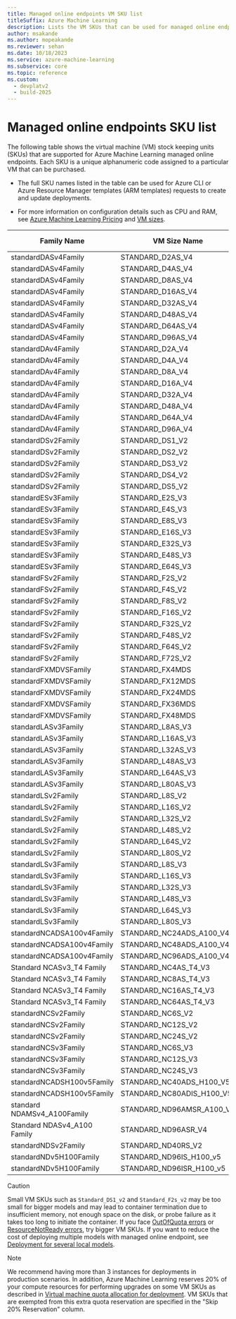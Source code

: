 ```yaml
---
title: Managed online endpoints VM SKU list
titleSuffix: Azure Machine Learning
description: Lists the VM SKUs that can be used for managed online endpoints in Azure Machine Learning.
author: msakande
ms.author: mopeakande
ms.reviewer: sehan
ms.date: 10/18/2023
ms.service: azure-machine-learning
ms.subservice: core
ms.topic: reference
ms.custom:
  - devplatv2
  - build-2025
---
```


# Managed online endpoints SKU list

The following table shows the virtual machine (VM) stock keeping units (SKUs) that are supported for Azure Machine Learning managed online endpoints. Each SKU is a unique alphanumeric code assigned to a particular VM that can be purchased.

* The full SKU names listed in the table can be used for Azure CLI or Azure Resource Manager templates (ARM templates) requests to create and update deployments.

* For more information on configuration details such as CPU and RAM, see [Azure Machine Learning Pricing](https://azure.microsoft.com/pricing/details/machine-learning/) and [VM sizes](/azure/virtual-machines/sizes).

| Family Name | VM Size Name | Supports Infiniband | Architecture |  numberOfGPUs  |  numberOfCores  | Skip 20% Reservation |
| --- | --- | --- | --- | --- | --- | --- |
|  standardDASv4Family  | STANDARD_D2AS_V4 | - | Cpu | 0 | 2 | - |
|  standardDASv4Family  | STANDARD_D4AS_V4 | - | Cpu | 0 | 4 | - |
|  standardDASv4Family  | STANDARD_D8AS_V4 | - | Cpu | 0 | 8 | - |
|  standardDASv4Family  | STANDARD_D16AS_V4 | - | Cpu | 0 | 16 | - |
|  standardDASv4Family  | STANDARD_D32AS_V4 | - | Cpu | 0 | 32 | - |
|  standardDASv4Family  | STANDARD_D48AS_V4 | - | Cpu | 0 | 48 | - |
|  standardDASv4Family  | STANDARD_D64AS_V4 | - | Cpu | 0 | 64 | - |
|  standardDASv4Family  | STANDARD_D96AS_V4 | - | Cpu | 0 | 96 | - |
|  standardDAv4Family  | STANDARD_D2A_V4 | - | Cpu | 0 | 2 | - |
|  standardDAv4Family  | STANDARD_D4A_V4 | - | Cpu | 0 | 4 | - |
|  standardDAv4Family  | STANDARD_D8A_V4 | - | Cpu | 0 | 8 | - |
|  standardDAv4Family  | STANDARD_D16A_V4 | - | Cpu | 0 | 16 | - |
|  standardDAv4Family  | STANDARD_D32A_V4 | - | Cpu | 0 | 32 | - |
|  standardDAv4Family  | STANDARD_D48A_V4 | - | Cpu | 0 | 48 | - |
|  standardDAv4Family  | STANDARD_D64A_V4 | - | Cpu | 0 | 64 | - |
|  standardDAv4Family  | STANDARD_D96A_V4 | - | Cpu | 0 | 96 | - |
|  standardDSv2Family  | STANDARD_DS1_V2 | - | Cpu | 0 | 1 | - |
|  standardDSv2Family  | STANDARD_DS2_V2 | - | Cpu | 0 | 2 | - |
|  standardDSv2Family  | STANDARD_DS3_V2 | - | Cpu | 0 | 4 | - |
|  standardDSv2Family  | STANDARD_DS4_V2 | - | Cpu | 0 | 8 | - |
|  standardDSv2Family  | STANDARD_DS5_V2 | - | Cpu | 0 | 16 | - |
|  standardESv3Family  | STANDARD_E2S_V3 | - | Cpu | 0 | 2 | - |
|  standardESv3Family  | STANDARD_E4S_V3 | - | Cpu | 0 | 4 | - |
|  standardESv3Family  | STANDARD_E8S_V3 | - | Cpu | 0 | 8 | - |
|  standardESv3Family  | STANDARD_E16S_V3 | - | Cpu | 0 | 16 | - |
|  standardESv3Family  | STANDARD_E32S_V3 | - | Cpu | 0 | 32 | - |
|  standardESv3Family  | STANDARD_E48S_V3 | - | Cpu | 0 | 48 | - |
|  standardESv3Family  | STANDARD_E64S_V3 | - | Cpu | 0 | 64 | - |
|  standardFSv2Family  | STANDARD_F2S_V2 | - | Cpu | 0 | 2 | - |
|  standardFSv2Family  | STANDARD_F4S_V2 | - | Cpu | 0 | 4 | - |
|  standardFSv2Family  | STANDARD_F8S_V2 | - | Cpu | 0 | 8 | - |
|  standardFSv2Family  | STANDARD_F16S_V2 | - | Cpu | 0 | 16 | - |
|  standardFSv2Family  | STANDARD_F32S_V2 | - | Cpu | 0 | 32 | - |
|  standardFSv2Family  | STANDARD_F48S_V2 | - | Cpu | 0 | 48 | - |
|  standardFSv2Family  | STANDARD_F64S_V2 | - | Cpu | 0 | 64 | - |
|  standardFSv2Family  | STANDARD_F72S_V2 | - | Cpu | 0 | 72 | - |
|  standardFXMDVSFamily  | STANDARD_FX4MDS | - | Cpu | 0 | 4 | - |
|  standardFXMDVSFamily  | STANDARD_FX12MDS | - | Cpu | 0 | 12 | - |
|  standardFXMDVSFamily  | STANDARD_FX24MDS | - | Cpu | 0 | 24 | - |
|  standardFXMDVSFamily  | STANDARD_FX36MDS | - | Cpu | 0 | 36 | - |
|  standardFXMDVSFamily  | STANDARD_FX48MDS | - | Cpu | 0 | 48 | - |
|  standardLASv3Family  | STANDARD_L8AS_V3 | - | Cpu | 0 | 8 | - |
|  standardLASv3Family  | STANDARD_L16AS_V3 | - | Cpu | 0 | 16 | - |
|  standardLASv3Family  | STANDARD_L32AS_V3 | - | Cpu | 0 | 32 | - |
|  standardLASv3Family  | STANDARD_L48AS_V3 | - | Cpu | 0 | 48 | - |
|  standardLASv3Family  | STANDARD_L64AS_V3 | - | Cpu | 0 | 64 | - |
|  standardLASv3Family  | STANDARD_L80AS_V3 | - | Cpu | 0 | 80 | - |
|  standardLSv2Family  | STANDARD_L8S_V2 | - | Cpu | 0 | 8 | - |
|  standardLSv2Family  | STANDARD_L16S_V2 | - | Cpu | 0 | 16 | - |
|  standardLSv2Family  | STANDARD_L32S_V2 | - | Cpu | 0 | 32 | - |
|  standardLSv2Family  | STANDARD_L48S_V2 | - | Cpu | 0 | 48 | - |
|  standardLSv2Family  | STANDARD_L64S_V2 | - | Cpu | 0 | 64 | - |
|  standardLSv2Family  | STANDARD_L80S_V2 | - | Cpu | 0 | 80 | - |
|  standardLSv3Family  | STANDARD_L8S_V3 | - | Cpu | 0 | 8 | - |
|  standardLSv3Family  | STANDARD_L16S_V3 | - | Cpu | 0 | 16 | - |
|  standardLSv3Family  | STANDARD_L32S_V3 | - | Cpu | 0 | 32 | - |
|  standardLSv3Family  | STANDARD_L48S_V3 | - | Cpu | 0 | 48 | - |
|  standardLSv3Family  | STANDARD_L64S_V3 | - | Cpu | 0 | 64 | - |
|  standardLSv3Family  | STANDARD_L80S_V3 | - | Cpu | 0 | 80 | - |
|  standardNCADSA100v4Family  | STANDARD_NC24ADS_A100_V4 | - | NvidiaGpu | 1 | 24 | Yes |
|  standardNCADSA100v4Family  | STANDARD_NC48ADS_A100_V4 | - | NvidiaGpu | 2 | 48 | Yes |
|  standardNCADSA100v4Family  | STANDARD_NC96ADS_A100_V4 | - | NvidiaGpu | 4 | 96 | Yes |
|  Standard NCASv3_T4 Family  | STANDARD_NC4AS_T4_V3 | - | NvidiaGpu | 1 | 4 | - |
|  Standard NCASv3_T4 Family  | STANDARD_NC8AS_T4_V3 | - | NvidiaGpu | 1 | 8 | - |
|  Standard NCASv3_T4 Family  | STANDARD_NC16AS_T4_V3 | - | NvidiaGpu | 1 | 16 | - |
|  Standard NCASv3_T4 Family  | STANDARD_NC64AS_T4_V3 | - | NvidiaGpu | 4 | 64 | - |
|  standardNCSv2Family  | STANDARD_NC6S_V2 | - | NvidiaGpu | 1 | 6 | - |
|  standardNCSv2Family  | STANDARD_NC12S_V2 | - | NvidiaGpu | 2 | 12 | - |
|  standardNCSv2Family  | STANDARD_NC24S_V2 | - | NvidiaGpu | 4 | 24 | - |
|  standardNCSv3Family  | STANDARD_NC6S_V3 | - | NvidiaGpu | 1 | 6 | - |
|  standardNCSv3Family  | STANDARD_NC12S_V3 | - | NvidiaGpu | 2 | 12 | - |
|  standardNCSv3Family  | STANDARD_NC24S_V3 | - | NvidiaGpu | 4 | 24 | - |
|  standardNCADSH100v5Family  | STANDARD_NC40ADS_H100_V5 | - | NvidiaGpu | 1 | 40 | Yes |
|  standardNCADSH100v5Family  | STANDARD_NC80ADIS_H100_V5 | - | NvidiaGpu | 2 | 80 | Yes |
|  standard NDAMSv4_A100Family  | STANDARD_ND96AMSR_A100_V4 | Yes | NvidiaGpu | 8 | 96 | Yes |
|  Standard NDASv4_A100 Family  | STANDARD_ND96ASR_V4 | Yes | NvidiaGpu | 8 | 96 | Yes |
|  standardNDSv2Family  | STANDARD_ND40RS_V2 | Yes | NvidiaGpu | 8 | 40 | Yes |
|  standardNDv5H100Family  | STANDARD_ND96IS_H100_v5 | - | NvidiaGpu | 8 | 96 | Yes |
|  standardNDv5H100Family  | STANDARD_ND96ISR_H100_v5 | Yes | NvidiaGpu | 8 | 96 | Yes |

> [!CAUTION]
> Small VM SKUs such as `Standard_DS1_v2` and `Standard_F2s_v2` may be too small for bigger models and may lead to container termination due to insufficient memory, not enough space on the disk, or probe failure as it takes too long to initiate the container. If you face [OutOfQuota errors](how-to-troubleshoot-online-endpoints.md?tabs=cli#error-outofquota) or [ResourceNotReady errors](how-to-troubleshoot-online-endpoints.md?tabs=cli#error-resourcenotready), try bigger VM SKUs. If you want to reduce the cost of deploying multiple models with managed online endpoint, see [Deployment for several local models](concept-online-deployment-model-specification.md#deployment-for-several-local-models).

> [!NOTE]
> We recommend having more than 3 instances for deployments in production scenarios. In addition, Azure Machine Learning reserves 20% of your compute resources for performing upgrades on some VM SKUs as described in [Virtual machine quota allocation for deployment](how-to-manage-quotas.md#virtual-machine-quota-allocation-for-deployment). VM SKUs that are exempted from this extra quota reservation are specified in the "Skip 20% Reservation" column.
